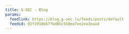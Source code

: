 ```yaml
---
title: G-SEC - Blog
params:
  feedlink: https://blog.g-sec.lu/feeds/posts/default
  feedid: 02f3910667fbd85c558ea7ee2ea3eaa4
---
```

